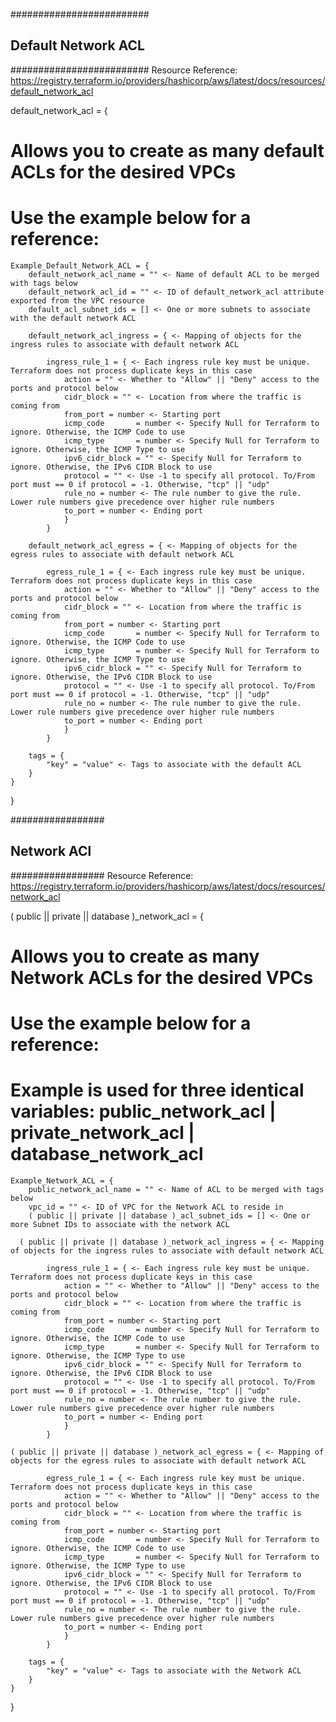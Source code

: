 #########################
## Default Network ACL ##
#########################
Resource Reference: https://registry.terraform.io/providers/hashicorp/aws/latest/docs/resources/default_network_acl

default_network_acl = {

# Allows you to create as many default ACLs for the desired VPCs
# Use the example below for a reference:

    Example_Default_Network_ACL = {
        default_network_acl_name = "" <- Name of default ACL to be merged with tags below
        default_network_acl_id = "" <- ID of default_network_acl attribute exported from the VPC resource 
        default_acl_subnet_ids = [] <- One or more subnets to associate with the default network ACL

        default_network_acl_ingress = { <- Mapping of objects for the ingress rules to associate with default network ACL

            ingress_rule_1 = { <- Each ingress rule key must be unique. Terraform does not process duplicate keys in this case
                action = "" <- Whether to "Allow" || "Deny" access to the ports and protocol below
                cidr_block = "" <- Location from where the traffic is coming from
                from_port = number <- Starting port
                icmp_code       = number <- Specify Null for Terraform to ignore. Otherwise, the ICMP Code to use
                icmp_type       = number <- Specify Null for Terraform to ignore. Otherwise, the ICMP Type to use
                ipv6_cidr_block = "" <- Specify Null for Terraform to ignore. Otherwise, the IPv6 CIDR Block to use
                protocol = "" <- Use -1 to specify all protocol. To/From port must == 0 if protocol = -1. Otherwise, "tcp" || "udp" 
                rule_no = number <- The rule number to give the rule. Lower rule numbers give precedence over higher rule numbers
                to_port = number <- Ending port
                }
            }

        default_network_acl_egress = { <- Mapping of objects for the egress rules to associate with default network ACL

            egress_rule_1 = { <- Each ingress rule key must be unique. Terraform does not process duplicate keys in this case
                action = "" <- Whether to "Allow" || "Deny" access to the ports and protocol below
                cidr_block = "" <- Location from where the traffic is coming from
                from_port = number <- Starting port
                icmp_code       = number <- Specify Null for Terraform to ignore. Otherwise, the ICMP Code to use
                icmp_type       = number <- Specify Null for Terraform to ignore. Otherwise, the ICMP Type to use
                ipv6_cidr_block = "" <- Specify Null for Terraform to ignore. Otherwise, the IPv6 CIDR Block to use
                protocol = "" <- Use -1 to specify all protocol. To/From port must == 0 if protocol = -1. Otherwise, "tcp" || "udp" 
                rule_no = number <- The rule number to give the rule. Lower rule numbers give precedence over higher rule numbers
                to_port = number <- Ending port
                }
            }

        tags = {
            "key" = "value" <- Tags to associate with the default ACL
        }
    }
}

#################
## Network ACl ##
#################
Resource Reference: https://registry.terraform.io/providers/hashicorp/aws/latest/docs/resources/network_acl

( public || private || database )_network_acl = {

# Allows you to create as many Network ACLs for the desired VPCs
# Use the example below for a reference:
# Example is used for three identical variables: public_network_acl | private_network_acl | database_network_acl

    Example_Network_ACL = {
        public_network_acl_name = "" <- Name of ACL to be merged with tags below
        vpc_id = "" <- ID of VPC for the Network ACL to reside in
        ( public || private || database )_acl_subnet_ids = [] <- One or more Subnet IDs to associate with the network ACL 

      ( public || private || database )_network_acl_ingress = { <- Mapping of objects for the ingress rules to associate with default network ACL

            ingress_rule_1 = { <- Each ingress rule key must be unique. Terraform does not process duplicate keys in this case
                action = "" <- Whether to "Allow" || "Deny" access to the ports and protocol below
                cidr_block = "" <- Location from where the traffic is coming from
                from_port = number <- Starting port
                icmp_code       = number <- Specify Null for Terraform to ignore. Otherwise, the ICMP Code to use
                icmp_type       = number <- Specify Null for Terraform to ignore. Otherwise, the ICMP Type to use
                ipv6_cidr_block = "" <- Specify Null for Terraform to ignore. Otherwise, the IPv6 CIDR Block to use
                protocol = "" <- Use -1 to specify all protocol. To/From port must == 0 if protocol = -1. Otherwise, "tcp" || "udp" 
                rule_no = number <- The rule number to give the rule. Lower rule numbers give precedence over higher rule numbers
                to_port = number <- Ending port
                }
            }

    ( public || private || database )_network_acl_egress = { <- Mapping of objects for the egress rules to associate with default network ACL

            egress_rule_1 = { <- Each ingress rule key must be unique. Terraform does not process duplicate keys in this case
                action = "" <- Whether to "Allow" || "Deny" access to the ports and protocol below
                cidr_block = "" <- Location from where the traffic is coming from
                from_port = number <- Starting port
                icmp_code       = number <- Specify Null for Terraform to ignore. Otherwise, the ICMP Code to use
                icmp_type       = number <- Specify Null for Terraform to ignore. Otherwise, the ICMP Type to use
                ipv6_cidr_block = "" <- Specify Null for Terraform to ignore. Otherwise, the IPv6 CIDR Block to use
                protocol = "" <- Use -1 to specify all protocol. To/From port must == 0 if protocol = -1. Otherwise, "tcp" || "udp" 
                rule_no = number <- The rule number to give the rule. Lower rule numbers give precedence over higher rule numbers
                to_port = number <- Ending port
                }
            }

        tags = {
            "key" = "value" <- Tags to associate with the Network ACL
        }
    }
}
